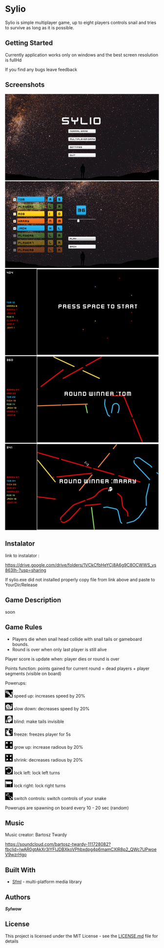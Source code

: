 # Sylio
Sylio is simple multiplayer game, up to eight players controls snail and tries to survive as long as it is possible.
## Getting Started
Currently application works only on windows and the best screen resolution is fullHd

If you find any bugs leave feedback
## Screenshots
![main menu](ScreenShots/mainMenu.png)
![setup game](ScreenShots/setUpGame.png)
![gameplay](ScreenShots/inGame.png)
![gameplay2](ScreenShots/inGame3.jpg)
![gameplay3](ScreenShots/inGame4.jpg)
## Instalator
link to instalator :

https://drive.google.com/drive/folders/1VCkCfbHeYCj8A6g9C8OCWWS_vs863Ih-?usp=sharing

If sylio.exe did not installed properly copy file from link above and paste to YourDir/Release
## Game Description
soon
## Game Rules 
* Players die when snail head collide with snail tails or gameboard bounds.
* Round is over when only last player is still alive

Player score is update when: player dies or round is over

Points function: points gained for current round = dead players + player segments (visible on board)

Powerups:

<img src="boost_icons/speed_up.png" width="25">  speed up: increases speed by 20%

<img src="boost_icons/slow_down.png" width="25">  slow down: decreases speed by 20%

<img src="boost_icons/blind.png" width="25">  blind: make tails invisible

<img src="boost_icons/freeze.png" width="25">  freeze: freezes player for 5s

<img src="boost_icons/grow_up.png" width="25">  grow up: increase radious by 20%

<img src="boost_icons/shrink.png" width="25">  shrink: decreases radious by 20%

<img src="boost_icons/only_left.png" width="25">  lock left: lock left turns

<img src="boost_icons/only_left2.png" width="25">  lock right: lock right turns

<img src="boost_icons/switch_controls.png" width="25">  switch controls: switch controls of your snake

Powerups are spawning on board every 10 - 20 sec (random)
## Music
Music creator: Bartosz Twardy

https://soundcloud.com/bartosz-twardy-111728082?fbclid=IwAR0gtAkXr3lYFIJDBXkoVPhbxdpg4p6mamCXlR8p2_QWc7UPwoeV9wzrHgo
## Built With
* [Sfml](https://www.sfml-dev.org/) - multi-platform media library
## Authors
***Sylwow***
## License
This project is licensed under the MIT License - see the [LICENSE.md](license.txt) file for details
